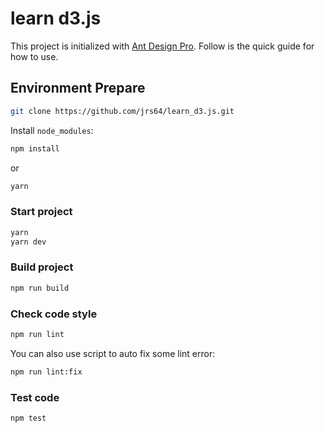 # learn d3.js

This project is initialized with [Ant Design Pro](https://github.com/ant-design/ant-design-pro). Follow is the quick guide for how to use.


## Environment Prepare

```bash
git clone https://github.com/jrs64/learn_d3.js.git
```

Install `node_modules`:

```bash
npm install
```

or

```bash
yarn
```

### Start project

```bash
yarn
yarn dev
```

### Build project

```bash
npm run build
```

### Check code style

```bash
npm run lint
```

You can also use script to auto fix some lint error:

```bash
npm run lint:fix
```

### Test code

```bash
npm test
```